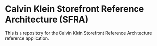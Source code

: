 # Calvin Klein Storefront Reference Architecture (SFRA)

This is a repository for the Calvin Klein Storefront Reference Architecture reference application.

